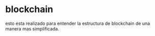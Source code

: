 # blockchain

esto esta realizado para entender la estructura de blockchain de una manera mas simplificada. 
